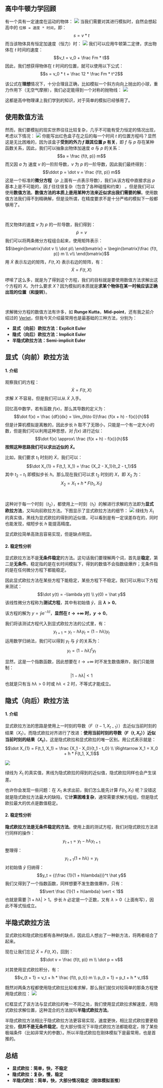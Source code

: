 ## 高中牛顿力学回顾
有一个具有一定速度在运动的物体：
![](https://github.com/phenomLi/Blog/raw/master/photos/2020-6-25/微信截图_20200625211929.png)
当我们需要对其进行模拟时，自然会想起高中的 `位移 = 速度 * 时间`，即：
$$s = v * t$$ 
而当该物体具有恒定加速度（恒力）时：
![](https://github.com/phenomLi/Blog/raw/master/photos/2020-6-25/微信截图_20200625211953.png)
我们可以应用牛顿第二定律，求出物体在 $t$ 时间的速度：
$$v_t = v_0 + \frac Fm * t$$ 
因此，我们想获得物体在 $t$ 时间的位置，就可以使用以下公式：
$$s = v_0 * t + \frac 12 * \frac Fm * t^2$$

该公式在**理想**情况下，十分合理且正确，比如模拟一个斜方向向上抛出的小球，重力作用下（无空气摩擦），我们必定能得到一个对称的抛物线：
![](https://github.com/phenomLi/Blog/raw/master/photos/2020-6-25/微信截图_20200625212010.png)

这都是高中物理课上我们学到的知识，对于简单的模拟已经够用了。

## 使用数值方法
然而，我们要模拟的现实世界往往比较复杂，几乎不可能有受力恒定的情况出现，考虑以下情况：
![](https://github.com/phenomLi/Blog/raw/master/photos/2020-6-25/微信截图_20200625213907.png)
你能写出红色盒子在之后的每一个时间 $t$ 的位置方程吗？显然这是无比困难的，因为该盒子**受到的外力 $f$ 跟其位置 $p$ 有关**，即 $f$ 与 $p$ 存在某种函数关系，因此，我们可以抽象出物体加速度 $a$ 与 $p$ 的关系：
$$a = \frac {f(t, p)} m$$ 
而又因 $a$ 为 速度 $v$ 的一阶阶导数，$v$ 为 $p$ 的一阶导数，因此我们最终得到：
$$\ddot p = \dot v = \frac {f(t, p)} m$$ 
这是一个标准的**微分方程**（$p$ 上面有一点表示导数），我们从该方程中直接求出 $p$ 基本上是不可能的，因 $f$ 往往很复杂（包含了各种碰撞和约束） 。但是我们可以使用**数值方法**。**数值方法的本质上是用某种方法来近似求出我们需要的解**。使用数值方法我们得不到精确解，但是没所谓，在精度要求不是十分严格的模拟下一般都够用了。

<br />

而又物体的速度 $v$ 为 $p$ 的一阶导数，我们得到：
$$\dot p = v$$ 
我们可以将两条微分方程组合起来，使用矩阵表示：
$$\begin{bmatrix}\dot v \\ \dot p\\ \end{bmatrix} = \begin{bmatrix}\frac {f(t, p)} m \\ v\\ \end{bmatrix}$$ 
用 $\dot X$ 表示左边的矩阵，$F(t, X)$ 表示右边的矩阵，有：
$$\dot X = F(t, X)$$

啰嗦了这么多，就是为了得到这个方程，我们的目标就是要使用数值方法求解出这个方程的 $X$。为什么要求 $X$？因为模拟的本质就是**求某个物体在某一时候应该正确出现的位置（和旋转）**。

<br />

求解微分方程的数值方法有许多，如 **Runge Kutta**，**Mid-point**，还有我之前介绍过的 [Verlet](https://github.com/phenomLi/Blog/issues/31)，但我今天介绍最常用也是最基础的三种方法，分别为：
- **显式（向前）欧拉方法：Explicit Euler**
- **隐式（向后）欧拉方法：Implicit Euler**
- **半隐式欧拉方法：Semi-implicit Euler**

## 显式（向前）欧拉方法
#### 1. 介绍
观察我们的方程：
$$\dot X = F(t, X)$$ 
求解 $X$ 不容易，但是我们可以从 $\dot X$ 入手。

回忆高中数学，若有函数 $f(x)$，那么其导数的定义为：
$$\dot f(x) = \frac {df}{dx} = \lim_{h\to 0}\frac {f(x + h) - f(x)}{h}$$ 
但是计算机模拟是离散的，因此步长 $h$ 取不了无限小，只能是一个有一定大小的数，但是我们可以利用这种思想，对 $\dot f(x)$ 进行近似：
$$\dot f(x) \approx\ \frac {f(x + h) - f(x)}{h}$$ 
**按照这种思路我们可以求出近似的 $\dot X$。**

比如，我们要求 $t_1$ 时刻的 $\dot X$，我们可以：
$$\dot X_{1} = F(t_1, X_1) = \frac {X_2 - X_1}{t_2 - t_1}$$ 
其中 ${t_2 - t_1}$ 即模拟步长 $h$。那么现在我们可以求 $t_2$ 时刻的 $X$，即 $X_2$ 为：
$$X_2 = X_1 + h * F(t_1, X_1)$$

<br />

这种对于每一个时刻（$t_2$），都使用上一时刻（$t_1$）的解进行求解的方法即为**显式欧拉方法**，又叫向前欧拉方法。下图显示了显式欧拉方法的细节：
![](https://github.com/phenomLi/Blog/raw/master/photos/2020-6-25/微信截图_20200625233707.png)
绿线为 $\dot X_{1}$ 的真实值，黑线为显式欧拉的得到的近似值，可以看到是有一定误差存在的，同时也能发现，缩短步长 $h$ 能提高精度。

显式欧拉简单高效且容易实现，但是缺点明显。

#### 2. 稳定性分析
显式欧拉方法不是**无条件稳定**的方法。这句话我们要理解两个词，首先是**稳定**，第二是**无条件**。稳定指的是在长时间模拟下，得到的数值不会指数级爆炸；无条件指的是在任何微分方程下都能稳定。

因此显式欧拉方法在某些方程下能稳定，某些方程下不稳定。我们可以用以下方程来测试：
$$\dot y(t) = -\lambda y(t) \\ y(0) = \hat y$$ 
该线性微分方程称为**测试方程**，其中有初始值 $\hat y$，且 **$\lambda > 0$**。

该方程的解为 $y = \hat y e^{-\lambda t}$，**显然在 $t \to +\infty$ 时，$y \to 0$**。

我们将该测试方程代入到显式欧拉方法的公式里，有：
$$y_{t + 1} = y_t - h\lambda y_t = (1 - h\lambda)y_t $$ 
运用数学归纳法，我们可以得到 $y_t$ 与 $\hat y$ 的关系为：
$$y_t = {(1 - h\lambda)}^ty_t$$

显然，这是一个指数函数，因此想要在 $t \to +\infty$ 时不发生数值爆炸，我们只能限制：
$$\vert {1 - h\lambda} \vert < 1$$ 
也就是只有当 $h\lambda > 0$ 时或 $h\lambda < 2$ 时，不等式才能成立。

## 隐式（向后）欧拉方法
#### 1. 介绍
显式欧拉方法的思路是使用上一时刻的导数（$F（t - 1, X_{t - 1}）$）去近似当前时刻的结果（$X_{t}$）。而隐式欧拉对齐进行了改进：**使用当前时刻的导数（$F（t, X_{t}）$）近似当前时刻的结果（$X_t$）**。这是隐式欧拉和显式欧拉的唯一区别。用公式表示就是：
$$\dot X_{1} = F(t_1, X_1) = \frac {X_1 - X_0}{t_1 - t_0} \\ \Rightarrow X_1 = X_0 + h * F(t_1, X_1)$$

![](https://github.com/phenomLi/Blog/raw/master/photos/2020-6-25/微信截图_20200625233725.png)

绿线为 $\dot X_{1}$ 的真实值，黑线为隐式欧拉的得到的近似值，隐式欧拉同样也会产生误差。

也许你会发现一些问题：在 $X_1$ 未求出前，我们怎么能先计算 $F(t_1, X_1)$ 呢？没错这就是隐式欧拉方法最大的缺陷，它**计算困难复杂**，通常需要求解方程组，但是隐式欧拉最大的优点是数值稳定。 

#### 2. 稳定性分析
**隐式欧拉方法是无条件稳定的方法**。使用上面的测试方程，我们对隐式欧拉方法进行同样的操作：
$$y_{t + 1} = y_t - h\lambda y_{t + 1} $$ 
整理得：
$$y_{t + 1}(1 + h\lambda) = y_t$$ 
对初始值 $\hat y$ 归纳得：
$$y_t = {(\frac {1}{1 + h\lambda})}^t \hat y$$ 
我们又得到了一个指数函数，同样想要不发生数值爆炸，只有：
$$\vert \frac {1}{1 + h\lambda} \vert < 1$$ 
也就是需要 $\vert 1 + h\lambda \vert > 1$。步长 $h$ 必定是一个正数，又有 $\lambda > 0$（上面有写），因此不等式恒成立。


## 半隐式欧拉方法
显式欧拉和隐式欧拉都有各种的缺点，因此后人想出了一种新方法，将两者结合了起来。

现在让我们忘记 $\dot X = F(t, X)$，回到：
$$\dot v = \frac {f(t, p)} m \\ \dot p = v$$

对其使用显式欧拉积分，有：
$$v_{t + 1} = v_t + h * \frac {f(t, p_t)} m \\ p_{t + 1} = p_t + h * v_t$$

既然对两条方程都使用隐式欧拉比较难求解，那么我们就仅对较简单的那条方程使用隐式欧拉：
![](https://github.com/phenomLi/Blog/raw/master/photos/2020-6-25/微信截图_20200626230304.png)

红框显式了该方法与显式欧拉的唯一不同之处，我们使用显式欧拉求解速度，用隐式欧拉求解位置，这种混合的方法就叫**半隐式欧拉方法**。

半隐式欧拉方法相比于隐式欧拉方法更容易实现，速度更快，相比显式欧拉要更稳定些，**但并不是无条件稳定**。在大部分情况下半隐式欧拉方法都能稳定，除了某些极端条件（比如非常大的参数）。所以半隐式欧拉在刚体模拟下是最常用，也是首推的。

## 总结
- **显式欧拉：简单，快，不稳定**
- **隐式欧拉：复杂，慢，稳定**
- **半隐式欧拉：简单，快，大部分情况稳定（刚体模拟首推）**

